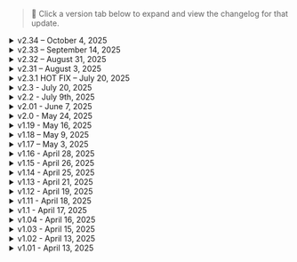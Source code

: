 > 📌 Click a version tab below to expand and view the changelog for that update.

<details>
<summary>v2.34 – October 4, 2025</summary>

## 🛠 Key Notes:
1. **You're a merc, V. Not a trash collector! (Economy Overhaul)**
   - **Core design:** Jobs and contracts (gigs, psychos, bounties) are now the main income source; loot serves as supplemental cash. This includes low-level bounty targets at NCPD type missions.
   - **Rewards: (100 - 20k range)** Boosted money shards, larger open-world money cache finds, and re-scaled activity earnings (fights, races, and arcades).
   - **Quests & Gigs: (15k - 100k range)** All fixer payouts re-tiered with clearer progression—late-game fixers (Rogue, Hands, Wakako) now pay significantly more.
   - **Cyberpsychos & Bounties: (35k - 60k range)** Non-lethal captures pay a premium; Named boss-level bounties deliver large single-contract rewards.
   - **Phantom Liberty: (15k - 200k range)** Hands and El Capitan gigs scaled up; main quest cash rewards up to 200k to reflect the high stakes of the PL DLC quest line.
   - **Prices & Sinks: (Least Expensive items - 20k / Most Expensive Items - 1 mil)** Weapons, vehicles, cyberware, and quickhacks re-priced to create a smoother mid-game and meaningful late-game economy.
   - **Sell Prices:** Weapons sell for `75%` less than vanilla prices, while cyberware sells for `25%` more. This was done to drive home the fact V is a merc who should be paid from jobs, not collecting & selling whatever trash they find on the street.
   
2. Minimal combat tweaks overall; Immersive profile received some more realism (reloading discards whatever ammo was still in your magazine) while the standard profile picked up FreeRunner.

3. Added some more graphical, clothing, vehicle, and QoL type mods.

---

### 🆕 Additions (General):

- Added **Praedy’s 77 Rexture 2K** `v1.1`
- Added **Enable Advert Animations** `v2.11`
- Added **Elite Screen – Realistic** `v2.3.0`
- Added **Always Best Quality Adverts** `v4.0.2.31`
- Added **Actually Smart Weapons** `v3.1`
- Added **Lamborghini Evo 2 White** `v1.0`
- Added **Tougher Security Turrets** `v0.1`
- Added **Ram Bar Fix – Mod Settings** `v1.0`
- Added **NCPD Cache – Unlock Me a Slot Patch** `v1.0`
- Added **Path of Glory Afterlife Scene Bug Fixes** `v1.0`
- Added **Path of Glory Shuttle Scene Restore Gun Equip** `v1.0`
- Added **Easier Counter Attack** `v1.0`
- Added **Air Inertia Returns** `v1.2`
- Added **Shuriken Tornado Grenade** `v1.0`
- Added **458 Spider** `v0.9.2`
- Added **Vehicle Resources** `v1.0.4`
- Added **Genesis X** `v0.9.5`
- Added **Auto Block Bullet and Deflect** `f1.01`
- Added **Health Perfect** `v1.2`
- Added **Deceptious Quest Core Utilities and Settings** `v1.1.1`
- Added **Black Budget – Iconic Cyberarms Pack** `v1.1`
- Added **Repeatable NCPD Gigs** `v0.0.0.15`
- Added **Quest Vehicle Motion Fixes** `v1.0.0`

---

### 🔄 Updates (General):

- Updated **Ram Bar Fix** to `v1.2`
- Updated **Nitrous** to `v1.5.1`
- Updated **Reinforcements System** to `v1.1.3`
- Updated **Gone Away** to `v1.0`
- Updated **Rita Wheeler Romanced** to `v2.5.1`
- Updated **Aurore Romanced** to `v1.2.1`
- Updated **Deceptious Bug Fixes** to `v1.2.4`
- Updated **Ammo Limiter** to `v2.5.1`
- Updated **Encore** to `v3.0.1`
- Updated **Flaming Crotch Man** to `v2.0.1`
- Updated **Here’s Johnny** to `v1.1.1`
- Updated **Kabuki Gun Range Enhanced** to `v1.2.1`
- Updated **ETO 2K** to `v1.3`
- Updated **Parking Spots Enhanced** to `v1.2.3`
- Updated **Californication** to `v3.0.1`
- Updated **One More Light** to `v2.1.3`
- Updated **Hot Fuzz** to `v3.0.3`
- Updated **Cronos** to `v1.1`
- Updated **Max Tac Silencer** to `v1.1`
- Updated **Immersive Rippers Dogtown** to `v1.3`
- Updated **Inventory Adjustments Hub** to `v1.3`
- Updated **NCPD Cache – New Iconic Weapons** to `v1.0.1`
- Updated **Fix Advert Animations** to `v1.1`
- Updated **Browser Extension Framework** to `v0.9.7`
- Updated **AudioWare** to `v1.5`
- Updated **They Will Remember** to `v1.8`
- Updated **Flaming Crotch Man Romanced** to `v2.1`
- Updated **Californication** to `v3.1`
- Updated **Encore** to `v3.1`
- Updated **One More Light** to `v2.1.4`
- Updated **Hot Fuzz** to `v3.1`
- Updated **Better Quality Sort** to `v2.0`
- Updated **They Will Remember** to `v1.8.3`
- Updated **Untrack Quest Ultimate** to `v3.3.2`
- Updated **Native Settings UI Side Menu Addon** to `v1.3.11`
- Updated **Radial Breach** to `v1.1.3`
- Updated **CET** to `v1.37.1`
- Updated **Deceptious Quest Core** to `v3.1.2`
- Updated **Non-Canon Romances Enhanced**
- Updated **Chrome Ballistics – Weapon Rebalance** to `v2.31`

---
### Removals (General):

- Streamined AIO Hud
- All Vanilla Clothes Atelier Store
---

### 🆕 Additions (Standard Profile Only):

- Added **Monday Set – Archive XL** `v1.0`
- Added **Casual Style Outfit** `f1.01`
- Added **Combat Wear – Archive XL** `v1.0`
- Added **Tottes x Zwei Imperator Dress** `v1.0`
- Added **Snake Sneaking Suit** `v1.0`
- Added **Tactical Style Outfit Pt4** `v1.0`
- Added **Tactical Style Outfit Pt3** `f1.01`
- Added **Denim Edgerunner Set** `v3.0`
- Added **The RVC00n Dumpster 2** `v56.0`
- Added **Netrunner’s Coat – TQ – Jade (Fem)** `v1.0`
- Added **Netrunner’s Coat – TQ – Jade (Masc)**
- Added **TQT Atelier** `v1.1`
- Added **Axellysse – Street Outfit** `v1.1`
- Added **Free Runner** `v1.0.1`
- Added **Casual Style Outfit** `v1.0`
- Added **Snake Sneaking Suit (Fem)** `v1.0`

---

### 🔄 Updates (Standard Profile Only):

- Updated **Peachu Atelier Store** to `v10.0`
- Updated **Veegee Shop 3** to `v1.3.4`
- Updated **NC Fashion Virtual Atelier** to `v10.0.0.0.e`
- Updated **Axellysse Virtual Atelier** to `v4.1`
- Updated **NC Fashion Virtual Atelier** to `v10.0.0.0.g`

---

### 🆕 Additions (Immersive Profile Only):

- Added **Better Enemy Health Bar (LHUD)** `v1.0`
- Added **Preview Damage Color Fix (LHUD)** `v2.17.1`
- Added **Manual Reload** `v1.2.4`
- Added **Discard Ammo on Reload** `v1.2.8.5`

---

### 🔄 Updates (Immersive Profile Only):

- Updated **Pay to Go** to `v1.4`
- Updated **Fast Travel Time** to `v1.41`
- Updated **Wannabe Edgerunner** to `v2.3.2`

---

**Live Hard. Die Chrome.**
</details>


<details>
<summary>v2.33 – September 14, 2025</summary>

## SAVE COMPATIBLE WITH v2.32!! NEW GAME NOT NEEDED.

## 🛠 Key Notes:
1. General compatibility update for Cyberpunk 2077 official patch 2.31.  
2. Some mods have been temporarily disabled as they require updates for the latest game patch.  
3. Added a few extra weapons and immersive profile mods.  

---

### 🆕 Additions:

- Added **Fast Travel Time** `v1.2`
- Added **Pay to Go** `v1.3`
- Added **John Wick Combat Master Pistol** `v1.7`
- Added **Arasaka JSH-X12 Nobunaga** `v1.1`
- Added **Devil Sword Vergil** `v2.0.1`
- Added **Exclusive Items Unlocker** `v1.2`
- Added **Biotechnica Cache** `v1.0.2`
- Added **Biotechnica Cache - Unlock Me a Slot Patch** `v1.0`

---

### 🔄 Updates:

- Updated **General Shadows Fix** to `v0.75`
- Updated **Browser Extension Framework** to `v0.9.6`
- Updated **Trigger Mode Control** to `v2.8.1`
- Updated **Looting QoL** to `v1.8`
- Updated **Dark Future** to `v1.4.2`
- Updated **Loot Icons Extension** to `v1.53`
- Updated **Codeware** to `v1.18`
- Updated **Tyger Cache** to `v1.0.3`
- Updated **CET** to `v1.37`
- Updated **ArchiveXL** to `v1.26`
- Updated **Database Fixes** to `f1.09`
- Updated **RedData** to `v0.9`
- Updated **RedFileSystem** to `v0.15`
- Updated **Untrack Quest Ultimate** to `v3.3`
- Updated **RED4ext** to `v1.29.1`
- Updated **Ammo Limiter** to `v2.4`
- Updated **Radial Breach** to `v1.1.1`
- Updated **Say Something Damn It** to `v1.10.1`
- Updated **Auto Drive Enhanced** to `v0.0.0.14`
- Updated **Redscript** to `v0.5.31`
- Updated **Black Chrome** to `v1.1.10`
- Updated **Chrome Ballistics – Weapon Rebalance** to `v2.3`
- Updated **Chrome & Blood Modlist Settings** to `v1.17`
- Updated **Night City Visuals Nulled** to `v3.1.10`

---

### 🗑 Removals:

- Removed **King Code**
- Removed **Ugly Building Removed**
- Removed **Threadscape**
- Removed **CPU Optimization**

---

**Live Hard. Die Chrome.**
</details>


<details>
<summary>v2.32 – August 31, 2025</summary>

## SAVE COMPATIBLE WITH v2.31!! NEW GAME NOT NEEDED.

## 🛠 Key Notes:
1. This update introduces a new immersive profile built for **hardcore realism**, emphasizing gameplay over cosmetics or UI convenience:

   - **Dark Future**: Adds environmental darkness, needs management, and minimizes player reliance on UI.
   - **Immersive Cyberware**: Locks basic features like scanner, inventory, and healthbar behind cyberware upgrades.
   - **Limited HUD**: Disables key UI elements during combat, driving, and stealth to increase immersion.
   - **Wannabe Edgerunner**: Introduces cyberpsychosis mechanics as a tradeoff for excessive cyberware usage.
   - **Virtual Atelier Delivery**: Adds timed delivery delays to virtual shop purchases, encouraging planning.

   All cosmetic mods (e.g., body types, clothing, customization) are disabled in this profile to maintain focus on challenge and progression.  
   The standard profile remains unchanged with all customization and quality-of-life features intact.
2. Modded weapon progression has been reworked. Sabbath weapons now appear across Tiers 1–5 and are only accessible through their own atelier. Other added weapons appear in stores at level 33 or in secret placements.
3. Many bugs fixed, with major mod updates and compatibility checks.
4. CyberwareEX cyberware slot unlocks reworked to the following progression perk milestones:
   - Legs: `Air Dash 3/3`
   - Arms: `Ambidextrous`
   - Integumentary: `License To Chrome 2/3`
   - Cardiovascular: `Adrenaline Rush 3/3`
   - Frontal Cortex: `Overclock 3/3`
   - Eyes: `Focus 2/2`
   - OS: `Edgerunner`
5. Economy rebalance: increased payouts for quests, gigs, and shards. Cyberpsychos now reward 15,000 for kills and 25,000 for non-lethal takedowns.

---

### 🆕 Additions:

- Added **HD Reworked Project Ultra Quality** `v2.0`
- Added **Map Nuclear Explosion Fix** `v0.1`
- Added **Stamina Consumption Fix** `v1.0`
- Added **Bounty Class Stars Fix** `v1.0.0.2`
- Added **Ragdoll Execution Fix** `v1.0.2.0`
- Added **Animals Cache** `v1.0.3`
- Added **Animals Cache - Unlock Me A Slot Patch** `v1.0`
- Added **Auto Drive Enhanced** `v0.0.0.13`
- Added **Limited HUD** `v2.21.4`
- Added **Dark Future** `v1.4.1.0a`
- Added **Wannabe Edgerunner** `v2.3.1`
- Added **Immersive Cyberware** `v1.0.2`
- Added **Gold Plated Interface - Immersive Cyberware Patch** `v1.0.2`
- Added **Raito Labs - Immersive Cyberware Patch** `v1.1`
- Added **Stealth Runner - Immersive Cyberware Patch** `v1.0`
- Added **Raven Gemini II - Immersive Cyberware Patch** `v1.0.2`
- Added **Responsive V** `v1.3.1`
- Added **Say Something Damn It** `v1.9`
- Added **Nova City - Utils** `v1.2.0.0u`
- Added **Weapon Handling Control** `v2.2.1`
- Added **Humanity - Wannabe Edgerunner Compatibility Patch** `v1.0`
- Added **Buzzsaw VFX Fix** `v1.0`
- Added **Cyberware Improved** `v1.0`
- Added **Low Quality Crowd No More** `v0.15`
- Added **Ugly Building Removed** `v0.14`
- Added **High Res NPC Bodies** `v0.1`
- Added **Melee Weapon Pack** `v1.0`
- Added **M79 and MX25 Grenade Launchers** `v1.0`
- Added **Electric Hellfire** `v1.2`
- Added **Virtual Atelier Delivery** `v1.0.7`
- Added **The Tumbler** `v1.0.1`
- Added **Reinforcements System – Infinite Combat Loop Fix** `v1.1.1`
- Added **Input QoL** `v1.0`
- Added **Threadscape** `v1.1`
- Added **Disassembled Weapons for Recipes** `v1.0.1`
- Added **Hold to Overclock While Scanning** `v1.0.1`

---

### 🔄 Updates:

- Updated **Mute Loading ScreensPL** to `v1.3`
- Updated **Aim Reveals Enemies** to `vf1.03a`
- Updated **ArchiveXL** to `v1.25`
- Updated **Night City Things Nulled** to `v2.3.250720.0`
- Updated **Night City Fog Nulled** to `v3.1`
- Updated **Night City Visuals Nulled** to `v3.1.8`
- Updated **They Will Remember** to `v1.7.4`
- Updated **Reinforcements System** to `v1.1.2`
- Updated **Metro Pocket Guide** to `v1.2.1`
- Updated **Melee Attacks Fixes and Enhancements** to `v0.39`
- Updated **Retrothrusters QoL** to `v1.3`
- Updated **Gorilla Grapple** to `v1.3`
- Updated **Hot Fuzz** to `v3.0.2`
- Updated **Neural Chipware Expansion** to `v1.2.1`
- Updated **Rita Wheeler Romanced** to `v2.5`
- Updated **Quickhack Fixes** to `v1.2.20`
- Updated **Blur Begone** to `v1.25.3`
- Updated **Mox Cache New Iconic Weapons** to `v1.0.2`
- Updated **Ducati Supersport** to `v1.3`
- Updated **Mitsubishi Eclipse** to `v1.8`
- Updated **Better Bike Animations - Fem V** to `v1.01`
- Updated **Better Quality Sort** to `v1.2.2`
- Updated **Immersive Shooting AI** to `v1.0.2`
- Updated **Immersive Time Skip** to `v2.2.1`
- Updated **Flaming Crotch Man Romanced** to `v2.0`
- Updated **Weather Switcher** to `v1.6.1`
- Updated **Vehicle Summon Tweaks - Sorting** to `v2.3.1`
- Updated **Vehicle Summon Tweaks - Dismiss** to `v2.3.2`
- Updated **Vehicle Durability Display - Top** to `v1.1`
- Updated **More Mods More Fun** to `f1.03`
- Updated **New Quest - Encore** to `v3.0`
- Updated **Loot Icons Extension** to `v1.52`
- Updated **Immersive Bike Camera** to `v2.33`
- Updated **Untrack Quest Ultimate** to `v3.2`
- Updated **Native Settings UI Side Menu Addon** to `v1.3.9`
- Updated **New Quest - Californication** to `v3.0`
- Updated **Redscript and CET Mods Settings** to `v1.2.3`
- Updated **Improved NCPD Map Filters** to `v2.1.1`
- Updated **Audioware** to `v1.4.7`
- Updated **Economy Punk** to `v3.4`
- Updated **Virtual Atelier** to `v1.4.6`
- Updated **Devel Sixteen** to `v1.2`
- Updated **More Weapon And Inventory Filters** to `v2.1`
- Updated **Mark To Sell** to `v2.5.3`
- Updated **Enhanced Craft** to `v4.0.6`
- Updated **Revised Backpack** to `v0.9.1`
- Updated **Named Saves** to `v2.6.2`
- Updated **Muted Markers** to `v2.3.4`
- Updated **Always First Equip** to `v2.1.1`
- Updated **Virtual Car Dealer** to `v2.2.8`
- Updated **RedFileSystem** to `v0.14.1`
- Updated **RedData** to `v0.8.1`
- Updated **Extra Hands** to `v2.2.1`
- Updated **Alternative Berserk** to `v1.0.2`
- Updated **Custom Quickslots** to `v5.1.7`
- Updated **Immersive Fixers** to `v1.4`
- Updated **Heat Converter** to `v1.2.1`
- Updated **Megingjord** to `v1.3.3`
- Updated **Jarngreipr** to `v1.3.3`
- Updated **Extra Berserks** to `v1.2.2`
- Updated **Looting QoL** to `v1.7`
- Updated **Sort Ripperdoc Inventory** to `v1.1`
- Updated **Redscript** to `v0.5.30`
- Updated **Virtual Atelier Delivery** to `v1.0.7`
- Updated **Streaming Bug Workaround** to `v0.25`

---

### 🗑 Removals:

- Removed **2BT Mizutani Shion**
- Removed **Harder Gunfights**
- Removed **No Shooting Delay**
- Removed **Big Bad Burya**
- Removed **Advanced Implant Technologies – Virtual Atelier and Patches**
- Removed **Raito Labs – Virtual Atelier**
- Removed **DR-10 Wormhole and Patches**
- Removed **Enhanced Byakko**
- Removed **Herrera Outlaw Weiler**
- Removed **Laser Sword – Pulse**
- Removed **OneslowZZ Watches**
- Removed **T40 Uragan**
- Removed **Stealth Finishers**
- Removed **Wilson’s Sparkler**
- Removed **Prototype Thermal Longsword – Ignis**
- Removed **Cyberware Improved Series (replaced with new consolidated version)**
- Removed **Appearance Menu Mod**
- Removed **Ultimate Kill Counter**

---

**Live Hard. Die Chrome.**

</details>

<details>
<summary>v2.31 – August 3, 2025</summary>

## SAVE COMPATIBLE WITH v2.3.1!! NEW GAME NOT NEEDED.

## 🛠 Key Notes:
1. Continued compatibility, refinement, and performance tuning post-2.3.
2. More military gear, more outfit variety, and visuals.
3. Bugfixes and clean-up of broken/obsolete mods.

---

### 🆕 Additions:

- Added **Multicolored Hair Pack All in One** `v1.1`
- Added **Aeryn Hairs** `v1.0`
- Added **Vehicle Exit Fix** `v1.0`
- Added **Streaming Bug Workaround** `v0.12`
- Added **Smart Gun Lock Speed Fixes** `v1.0`
- Added **Quest Trigger Fixes** `v1.2`
- Added **Quiet Menus** `v2.30`
- Added **Axellysse - Execution Pants** `v1.0`
- Added **Baggy Street Pants – Both** `v1.0`
- Added **Breezy Shoe Emporium** `v2.0`
- Added **Kota Boots – Both V** `v1.0`
- Added **Tactical Style Outfit Pt 2** `v1.0`
- Added **Casual Style Outfit Pt31** `v1.2`
- Added **No Game Pause When Using Phone or Radio – All in One** `v1.0`
- Added **ReLUX – All Foods** `v1.0`
- Added **ReLUX – Delamain HQ**
- Added **ReLUX – El Coyote Cojo** `v1.0`
- Added **ReLUX – H10 V's Apartment** `v1.0`
- Added **Blur Begone** `v1.25`
- Added **Night City Fog Nulled** `v2.3.250728`
- Added **Night City Things Nulled** `v2.3.250720`
- Added **High Fashion Netrunner Suits** `v3.1.3`

---

### 🔄 Updates:

- Updated **Streamlined AIO** to `v1.21`
- Updated **They Will Remember** to `v1.6.1`
- Updated **Backpack Search** to `v1.2.1`
- Updated **Stealthrunner** to `v1.8.3`
- Updated **Military Combat Armor** to `v3.1`
- Updated **ReLUX – Misty's** to `v1.1.0`
- Updated **ReLUX – Vik's** to `v1.1.0`
- Updated **Ammo Limiter** to `v2.2.4`
- Updated **Eve Elysion Combat Outfit** to `v1.1`
- Updated **Axellysse Virtual Atelier** to `v3.5`
- Updated **Breezy's Thrift Shop** to `v24`
- Updated **Veegee Shop 3** to `v1.3`
- Updated **Audioware** to `v1.4.6`
- Updated **ETO 2K** to `v1.2`
- Updated **Nova City 2** to `v2.2.3`
- Updated **Immersive Bike Camera** to `v2.3`
- Updated **Kerry Interactions Enhanced** to `v2.1`
- Updated **River Romanced Enhanced** to `v2.4`
- Updated **Panam Romanced Enhanced** to `v2.6`
- Updated **Quickhack Fixes** to `v1.2.19`
- Updated **Judy Romanced Enhanced** to `v2.4`
- Updated **ReLUX – Afterlife** to `v1.2`
- Updated **ReLUX – Cottage** to `v1.1`
- Updated **ReLUX – Judy's Apartment** to `v1.1`
- Updated **ReLUX – River's House** to `v1.1`
- Updated **ReLUX – The Rescue** to `v1.2`
- Updated **Ricochet Redux** to `v4.1.2`
- Updated **Zenitex Virtual Atelier** to `v4.0.2`
- Updated **Zenitex Core Dependency** to `v3.2`
- Updated **Military Balaclava Pack** to `v1.3`
- Updated **Replace Weapon Mods** to `v1.3`
- Updated **Crafting Component Quantity Text** to `v0.0.0.5`
- Updated **Bikes of Dark Future** to `v1.23`
- Updated **Ripperdoc Service Charge** to `v1.4`
- Updated **Better Quality Sort** to `v1.2.1`
- Updated **Suppressor Pack 2 – Darker Textures** to `v1.1`
- Updated **Cyber Drift** to `v2.3`
- Updated **Chrome Ballistics – Weapon Rebalance** to `v2.1`
- Updated **Filter Saves By Lifepath and Type** to `v1.0`
- Updated **Nola and Aquelyras Feminine Atelier** to `v3.1`
- Updated **DLSS Swapper** to `v1.2.0.3`
- Updated **Deceptious Bug Fixes** to `v1.2.3`
- Updated **Elegant Outfit** to `v1.1`
- Updated **Swimwear Devil** to `v1.1`
- Updated **Swimwear Mystique** to `v1.2`
- Updated **Travel Outfit** to `v1.2`
- Updated **Techsuit with Cat Ears** to `v1.2`
- Updated **Tachy Outfit** to `v1.2`

> 🔄 Also updated and/or added **Scorpion Tank Military Series** including:
- Military Tactical Vest & Garment Support
- Military Panam Pants & Garment Support
- Military Armor Pads
- Military Ballistics Mask & Garment Support
- Military Combat Armor
- Ops-Core FAST Helmet & Garment Support
- Military Ballistic Vest (including Alt Pouches and Alt Vest)
- Military Combat Boots
- Zenitex Stealth Suit
- Zenitex Combat Googles
- Military Pistol Holsters & Garment Support
- Zenitex Military Backpack & Garment Support
- Military Combat Jacket & Garment Support
- Zenitex Combat Gloves & Garment Support
- Military Combat Pants & Garment Support

---

### 🗑 Removals:

- Removed **Wannabe Edgerunner**
- Removed **Quickhacks Memory Counter**
- Removed **Walk by Default**
- Removed **VTK Tattoo**
- Removed **Slaught-O-Matic QoL**
- Removed **Slaught-O-Matic Platinum**
- Removed **Slaught-O-Matic Jackpot**
- Removed **Neuro Tattoos**
- Removed **Enhanced Bullet Block and Deflect**
- Removed **CNRK-Tattoo Studio**
- Removed **Body Tattoo 04 Replacer**
- Removed **Eliminate Crouching and Aim Vignette**
- Removed **Quickhack Queue Devices**
- Removed **Night City Fog Nulled – Interior**
- Removed **Night City Fog Nulled – Exterior**
- Removed **Cyberarms Collection 2.0**
- Removed **Smart Frames Enhanced**
- Removed **Praedy's 77 Retexture**
- Removed **SCOFIL Virtual Atelier**
- Removed **Not So Good Draw Distance**
- Removed **Always Best Quality For Adverts**
- Removed **Eliminate Crouching and Aiming Vignetting Effects**
- Removed **Unchainned Texture - CHainned AIO**
- Removed **Humanity - W.E. Compatiblity Patch**
- Removed **Optical Camo Realism and Utility** (Not needed as we have Optical Camo Realism and Utility - Partial CD)

---

**Live Hard. Die Chrome.**

</details>


<details>
<summary>v2.3.1 HOT FIX – July 20, 2025</summary>

## 🛠️ Key Notes:
1. Mainly just key updates to mods for 2.3 that were causing bugs.  
2. Also added [Eve Elysion Combat Outfit](https://www.nexusmods.com/cyberpunk2077/mods/22803) cause I thought it looked badass :p

---

### 🆕 Additions:

- Added **Lamborghini Murciélago** `v1.0`  
- Added **Night City Fog Nulled – Heavy Hearts** `v1.0`  
- Re-added **Streamlined HUD** (updated for 2.3) `v1.2`
- Added **Eve Elysion Combat Outfit** `v1.0`

---

### 🔄 Updates:

- Updated **Extra Hands** to `v2.2`  
- Updated **Fix Flickering Particles** to `v0.12`  
- Updated **Inplace Sectors Nulled** to `v0.12`  
- Updated **Not So Good Draw Distance** to `v3.01`  
- Updated **Night City Fog Nulled – Exterior** to `v2.3.250720`  
- Updated **Night City Fog Nulled – Interior** to `v2.3.250720`  
- Updated **NC Fashion Virtual Atelier** to `v9.0`

---

### 🗑 Removals:

- Removed **R35 Nomad**  
- Removed **Infinite Wave**

---

**Live Hard. Die Chrome.**

</details>


<details>
<summary>v2.3 - July 20, 2025</summary>

## SAVE COMPATIBLE WITH CHROME AND BLOOD v2.2 AND GAME PATCH 2.21!!! NEW GAME NOT NEEDED.

## 🧠 Key Notes:
1. Full updates for patch 2.3. Please report any and all bugs as you find them. I did my best to eliminate mods that were broken, but there's bound to be things I missed.
2. Introduction of [Chrome Ballistics - Weapon Rebalance](https://www.nexusmods.com/cyberpunk2077/mods/22819?tab=description) to bring weapon base DPS to that low TTK mark that we all enjoy.
3. General mod updates, as always.
4. Harder Gunfights & No Shooting Delay have been disabled while i test how I like [Immersive Shooting AI](https://www.nexusmods.com/cyberpunk2077/mods/22782)

---

### 🆕 Additions:

- Added **Removed Aiming and Crouching Vignetting Effects** `v1.0`  
- Added **Not So Good Draw Distance** `v3.0`  
- Added **Immersive Shooting AI** `v1.0.1`  
- Added **Camo Realism** `v1.1`  
- Added **Crystal Coat Fix** `v5.3`  
- Added **Infinite Wave** `v1.1`
- Added Chrome Ballistics - Weapon Rebalance `v1.0`


---

### 🔄 Updates:

- Updated Chrome and Blood Modlist Settings to `1.14`
- Updated **Always Best Quality Adverts** to `v4.0.2.3`  
- Updated **Unchainned Textures – Chainned AIO** to `v5.2`  
- Updated **Mod Settings** to `v0.2.21`  
- Updated **ArchiveXL** to `v1.24`  
- Updated **Red4ext** to `v1.28`  
- Updated **Cyber Engine Tweaks** to `v1.36`  
- Updated **Input Loader** to `v0.2.3`  
- Updated **Quickhack Fixes** to `v1.2.18`  
- Updated **Non-canon Romances Enhanced** to `v1.0.1`  
- Updated **HUD Painter** to `v1.2`  
- Updated **Cop Killer** to `v2.26`  
- Updated **Trigger Mode Control** to `v2.7.8`  
- Updated **Ultimate Kill Counter** to `v1.14`  
- Updated **Nighty City Visuals Nulled** to `v2.3.250718`  
- Updated **Dog Town Visuals Nulled** to `v2.3.250718`  
- Updated **Cleaner Main Menu And Pause Menu** to `v2.3`  
- Updated **The Passenger Settings** to `v2.0`  
- Updated **Neural Chipware Expansion** to `v1.2`  
- Updated **Ammo Limiter** to `v2.2.3`  
- Updated **RedFileSystem** to `v0.14`  
- Updated **RedData** to `v0.8`  
- Updated **Muted Markers** to `v2.3.3`  
- Updated **Quickhack Hotkeys** to `v2.3`  
- Updated **Database Fixes** to `v1.08`  
- Updated **Economy Punk** to `v3.2`  
- Updated **Codeware** to `v1.17`  
- Updated **TweakXL** to `v1.11`  
- Updated **Virtual Car Dealer** to `v2.2.7`  
- Updated **Untrack Quest Ultimate** to `v3.1.1`  
- Updated **They Will Remember** to `v1.5.4`

---

### 🗑 Removals:

- Removed **Judy Message Tweaks**  
- Removed **Prop Paradise**  
- Removed **Slow Firing Rate on Longer Saves Bug Fix**  
- Removed **Guns Redone Overhauled**  
- Removed **JSK Better Mod Settings**  
- Removed **FERRARI SF90 XX STRADALE**  
- Removed **Streamlined HUD**

---

**Live hard. Die Chrome.**

</details>


<details>
<summary>v2.2 - July 9th, 2025</summary>

<details>
<summary>SAVE COMPATIBLE WITH v2.01 BY FOLLOWING THESE STEPS!</summary>

1. Travel to V's H10 starting apartment.
2. Make sure Judy/Panam/River/Kerry is not currently visiting AND that you do not have the Long/Short stay options waiting in the phone message(s) from the I really want to stay at your House mod series
3. Make a new manual save, and exit the game
4. Update the list
5. Reload the save you made in step 2, and you should be good to go. THIS WORKED FOR ME BUT I CAN NOT GUARANTEE 100% SAVE SAFES, YOU HAVE BEEN WARNED!

</details>

## ⚔️ Chrome & Blood v2.2 – Total Damage Rebalance

### 🧠 Key Notes:
1. Complete revamp of damage and weapon scaling, aiming for low TTK, and bringing every weapon archetype up to end game status. If you want to use a pistol the entire game, that's what I'm trying to make possible.
2. Huge list bloat purge to improve stability and fix a lot of user-reported bugs.
3. Standard mod updates to incorporate new features from authors.
4. More content through gun/clothing/vehicle mods.

---

### 🗑 Removals:

Removed All Advert Part 1  
Removed All Advert Part 2  
Removed All Advert Part 3  
Removed VTK Vanilla HD Body  
Removed Apartment Cats - Corpo Plaza  
Removed Apartment Cats - Dogtown  
Removed Apartment Cats - Japantown  
Removed Apartment Cats - Northside Motel  
Removed Apartment Cats - The Glen  
Removed Atone - Reset your Street Cred  
Removed Balatro Joker Locations  
Removed Bridging the Gap  
Removed Car Modification Shop  
Removed Combined Weapon Sound Mod  
Removed Dance Off  
Removed Dark Matter Club  
Removed DLC Liberation Protocol  
Removed Dogtown Airship  
Removed Dogtown Car Meet  
Removed E3 Smart Windows  
Removed Enable Advert Animations  
Removed Give Crafting Materials Widget  
Removed Higher TV Quality  
Removed Main Menu Music Replacer  
Removed Iconic Cyberware Store  
Removed Idle Anywhere  
Removed Immersive Bartenders  
Removed Immersive Food Vendors - Dogtown  
Removed Immersive Food Vendors  
Removed NCPD Hotline  
Removed Lean Anywhere  
Removed Lifepaths Matter  
Removed No Crowd Panic from Devices  
Removed No Crowd Panic from Stealth Activity  
Removed Open Road  
Removed NCI Watson  
Removed NCI Westbrook  
Removed Pet Your Cat  
Removed Playable Arcade Machines  
Removed Player Character Editor  
Removed Preem Scanner - Monochrome Addon  
Removed Preem Scanner - No Line Effect  
Removed Ragdoll Physics Overhaul  
Removed Really Want to Stay at Your House - Judy  
Removed Really Want to Stay at Your House - Kerry  
Removed Really Want to Stay at Your House - Panam  
Removed Really Want to Stay at Your House - River  
Removed Replacement Holy for Fast Travel  
Removed Restore Nebular  
Removed Sit Anywhere  
Removed Immersion Patch - The Hunt Missing Audio Patch  
Removed V's Edgerunners Mansion  
Removed Virtual Atelier Browser Extension  
Removed World Advert Configurator  
Removed NCI Santo Domingo  
Removed NIGHT CITY ALIVE  
Removed Night City Recolor  
Removed Dynamic Cherry Blossoms  
Removed NCI City Center  
Removed Diverse Death Screens  
Removed Ultra Fog Lite  
Removed Authentic Shift  
Removed Hotscenes  
Removed Hotscenes Addon  
Removed Missing Persons - Fixers Hidden Gems  
Removed NCI Heywood  
Removed NCI Badlands and Pacifica  
Removed Night City Interactions - Core  
Removed Advert Controller  
Removed Iconic Shops

---

### 🆕 Additions:

Added Sport Outfit v1.3  
Added ETO 2k v1.1  
Added Nova Scanner v1.0.2  
Added Nova Scanner - Alternate Reticle v1.0.2  
Added Axellysse - Virtual Atelier v3.3  
Added Axellysse Sport Set v1.0  
Added Sweet Summer Dress - Fem V v1.0  
Added EVE Nikke Boots v1.0  
Added Glamor Biker Outfit v1.0  
Added Casual Style Outfit Pt30 v1.04  
Added Crop Top Vol 6  
Added Nikke Scarlet Outfit and Hair v1.0  
Added Streetwear Pt3 - Male Only v1.0  
Added Nikke Modernia Outfit and Hair v1.0  
Added Tottes Segmenta v1.1  
Added Sporty Cropped Jacket - No Decals v1.0  
Added Vonnie Top v1.0  
Added Suppressor Pack 2 - v1.0  
Added Ruched Skirt v1.0  
Added Bugatti Tourbillion  
Added Dusty Eve Midsummer Alice v1.0  
Added Pistol Pack 3 - All Weapons and Attachment v1.0  
Added Mini Jumpsuit Fem V v1.0  
Added Dusty InesSuit v1.1  
Added SCOFIL Kriostech Military Outfit v1.0  
Added SCOFIL Virtual Atelier v1.1  
Added Tottes Braindance and Chill v1.0  
Added Axellysse Tech Top v1.1  
Added Rogue's Short Tank v1.0  
Added Casual Style Outfit Pt28 v1.0  
Added Tachy Outfit v1.0  
Added Lotus Evija v1.2  
Added Lotus Evija - Handling Update v1.21  
Added Vehicle Summon Tweaks - Sorting v2.2.2  
Added Four Seconds Outfit v1.0  
Added R35 Nomad Main v1.04  
Added Dark Flow Outfit v1.1  
Added Void Ducati Supersport v1.0.2

---

### 🔄 Updates:

Updated NCPD Cache - New Iconic Weapons to v1.0  
Updated Breezy's Thrift Shop to v22  
Updated NC Fashion Virtual Atelier to v9.0  
Updated Alvarix Custom Store Atelier to v3.4.1  
Updated N3 Atelier to v1.0  
Updated Tottes Atelier 2 to v1.18  
Updated Peachu Atelier Store to v9.0  
Updated Female Virtual Boutique to v5.8  
Updated They Will Remember to v1.5  
Updated Sabbath Virtual Atelier - Rare Attachments to v1.26  
Updated Extra Iconic to v2.0.3  
Updated Economy Punk to v3.0  
Updated Night City Fog Nulled - Exterior to v2.21  
Updated Night City Fog Nulled - Interior to v2.21  
Updated Dog Town Visuals Nulled to v2.21  
Updated Inventory Adjustments Hub to v1.2  
Updated Improved Distant Shadows to v0.3  
Updated Vehicle Summon Tweaks - Dismiss to v2.2  
Updated Quickhack Hotkeys to v2.2  
Updated Always First Equip to v2.1  
Updated Mod Settings to v0.2.18  
Updated Trigger Mode Control to v2.7.6  
Updated Immersive Timeskip to v2.2  
Updated Ammo Limiter to v2.1  
Updated Deceptious Bug Fixes to v1.1.16  
Updated One More Light to v2.1.2  
Updated Evelyn's Dress Variants to v4.0  
Updated Californication to v2.4  
Updated Hot Fuzz to v2.4  
Updated Immersive Rippers to v2.5  
Updated Bolt Shots Penetrate Cover to v1.0.3  
Updated Tyger Cache to v1.0.1  
Updated Mox Cache to v1.0.1  
Updated Better Quality Sort to v1.2  
Updated Appearance Menu Mod to v2.12.5  
Updated Immersive Fixer to v1.3.4  
Updated Reinforcements System to v1.0.6  
Updated Neuralware - Chipware Expansion to v1.1.12  
Updated Virtual Atelier to v1.4.5  
Updated Redscript and CET Mods Settings to v1.2.2  
Updated Chrome and Blood Modlist Settings to v1.13

---

**Live hard. Die Chrome.**

</details>


<details>
<summary>v2.01 - June 7, 2025</summary>

## SAVE COMPATIBLE WITH v2.0!! NEW GAME NOT NEEDED.

This will likely be the final update before the arrival of patch **2.3**.

**IMPORTANT:** Ahead of the 2.3 patch, make sure you [disable auto updates](https://wiki.redmodding.org/cyberpunk-2077-modding/for-mod-users/users-modding-cyberpunk-2077/users-downgrading-preventing-auto-updates) on Steam or GOG.  
Chrome & Blood **will not update** to 2.3 until *all major frameworks* have been verified and updated by the community.

### 🔑 Key Notes:
1. **Ammo Limiter** introduced to encourage actual inventory management — no more carrying infinite ammo into every fight.
2. **Damage Scaling and Balance - Extended** (created by me) added for additional tuning options.
3. More **weapon customization** with added suppressors and muzzles.
4. General mod maintenance and updates across the board.

---

### 🎮 Gameplay Additions:
- **Muzzle Attachment Pack** `v1.0`
- **Suppressor Pack** `v1.1`
- **Humanity - Cyber Psycho Missions** `v1.0`
- **Humanity - Cyber Psycho (Wannabe ER Patch)** `v1.0`
- **Ammo Limiter** `v1.2`
- **Bounties Restored** `v1.0.2`
- **SF90 Stradale** `v1.4`
- **Militech Particle Beam Rifle** `v1.2`
- **Damage Scaling and Balance - Extended** `v2.0`

---

### 🎨 Cosmetic Additions:
- **Alternative Hair Material** `v0.1`
- **Knotted Tee** `v1.0`
- **Axellysse - Butterfly Dress** `v1.0`
- **Eclipse Top** `v1.0`
- **Boudoi Pt 26** `v1.0`
- **LUT Switcher - Nova LUT Pack (HDR ONLY)** `v1.3.0`

---

### 🔄 Updates:
- **Chrome and Blood Modlist Settings** `v1.12`
- **Alvarix Custom Store** `v3.3.2`
- **Black Chrome** `v1.1.9`
- **Neuralware - Chipware Expansion** `v1.1.11`
- **Deceptious Bug Fixes** `v1.1.12`
- **Trigger Mode Control** `v2.7.5`
- **Movement and Camera Tweaks** `v1.41`
- **They Will Remember** `v1.4.2.1`
- **Deceptious Quest Core** `v3.1.1`
- **General Shadows Fix** `v0.61`
- **Night City Interactions - Core** `v3.5.3`
- **Advert Controller** `v4.02`
- **Virtual Atelier** `v1.4.4`
- **NCPD Uniform** `v1.1`
- **Sabbath Weapons and Attachment Shop** `v1.20`
- **Quickhack Fixes** `v1.2.17`
- **Reinforcements System** `v1.0.4`

---

### 🗑 Removals:
- **ICONIC - Character Creation Icon Framework**
- **Dodge RAM TRX**
- **Preem Weaponsmith**
- **Bai Moqing's Outfit**
- **Realistic Facial Details**
- **Scarlet's Outfit**
- **Togglable Feet**
- **Ultra Skin**

---

**Live hard. Die Chrome.**

</details>


<details>
<summary>v2.0 - May 24, 2025</summary>

<details>
<summary>SAVE COMPATIBLE WITH v1.19 BY FOLLOWING THESE STEPS!</summary>

1. Travel to V's H10 starting apartment.
2. Make a new manual save, and exit the game
3. Update the list
4. Reload the save you made in step 2, and you should be good to go. THIS WORKED FOR ME BUT I CAN NOT GUARANTEE 100% SAVE SAFES, YOU HAVE BEEN WARNED!

</details>

## 🚨 Chrome & Blood v2.0

Welcome to **Chrome & Blood v2.0** — a monumental update that trims bloat, boosts stability, and introduces the long-awaited [**Reinforcements mod**](https://www.nexusmods.com/cyberpunk2077/mods/21532) by [Phoenicia](https://next.nexusmods.com/profile/Phoenicia4?gameId=3333).

### 🔑 Key Points:
1. Removed tons of problematic and bloat-heavy mods.
2. Updated numerous core mods.
3. Slightly reworked vehicle handling and responsiveness.
4. **Added Reinforcements** — factions can now **call in backup mid-fight**. Even a street-level brawl can snowball into a multi-wave firefight. **Arasaka, Militech, and Animals** will hit you hardest, while groups like **Scavs** or **Voodoo Boys** provide a more manageable threat.

> 💡 **Tip:** Prioritize enemies who are attempting calls. On faction turf? Hit fast and vanish — reinforcements don't hesitate.

---

### 🆕 Additions:
- **Reinforcements System** `v1.0.2`
- **Missing Persons - Fixers Hidden Gems** `v2.2.2`
- **Limited Slip Differential** `v2.21.2`
- **Cyber Grip - NFS** `v2.2.1`
- **Psycho Killer Reward - Restored** `v1.0`
- **NCPD Uniform 2.0** `v1.05`
- **Tottes Netrun Outfit** `v1.2`

---

### 🔄 Updates:
- **Chrome and Blood Modlist Settings** `v1.11.1`
- **Codeware** `v1.16`
- **Deceptious Bug Fixes** `v1.1.11`
- **Hotscenes** `v5.32.1`
- **Revised Backpack** `v0.9.9`
- **Muted Markers** `v2.3.2`
- **Mark to Sell** `v2.5.2`
- **Enhanced Craft** `v4.0.5`
- **Always First Equip** `v2.0.8`
- **Yusei's Virtual Atelier** `v1.5`
- **Quickhack Fixes** `v1.2.16`
- **Tony's Adult Store** `v4.4`
- **Immersive Rippers** `v2.4`
- **Night City Interactions - Core** `v3.5`
- **NCI Addon - Heywood** `v1.3`
- **NCI Addon - Badlands & Pacifica** `v1.4`
- **More Mods More Fun** `v1.02`
- **Audioware** `v1.4.3`
- **ArchiveXL** `v1.23`
- **Neuralware - Chipware Expansion** `v1.1.9`
- **Veegee Shop 3** `v1.2.1`
- **ND Mini Dress with Dress** `v1.1`
- **Nitrous** `v1.4.1`

---

### 🗑 Removals:
- 4K Hand Cursor
- Actually Smart Weapons
- Dynamic License Plates
- Airstrike Fix
- Auto Drive
- Blade from the Bits
- Campo Orta
- Charm Quickhack
- Clear Windows - Cars Edition
- Comfy Living Props Vol. 1 & 2
- Custom Level Cap
- Cyberarms Patch
- Divided Faster Projectiles
- Dynamic NPC Items
- Endgame Rewards Expanded
- Fire and Explosions Texture Overhaul
- Gambling Props
- Gambling System - Roulette
- Gamepad Button Hold Indicator Fix
- Gripped Up
- H10 Apartment E3 Advertisements
- Here's Johnny
- Immersive Interactions
- Jenkins Tendons Airborne
- Jig Jig Unleashed
- Knife and Bullet Wounds
- Make All Vehicles Unlockable
- Nano Drone
- Night City Immersive Debris
- No More Duplicate NPC
- No Shoot Block When Aiming at Friendly NPCs
- Persistent Thrown Melee
- Phoebe Killer Leggings
- Radio OST
- Rebecca's Apartment DLC
- Remove Unremovable Scopes
- Smoother Dodge and Dash
- Stencil Text Enhanced
- Tartarus
- Trailer Home
- Vehicle Summon Tweaks - Paid Summon
- Need More Smoke
- Vehicle Smart Weapon
- Better Traffic Lights
- Better Crosswalks
- Cyber Grip - Increase
- Gambling System - Blackjack
- Fire FX Extras
- SCPIT - Dominant
- Lizzie's Braindances

---

**Live hard. Die Chrome.**

</details>


<Details> 
<summary>v1.19 - May 16, 2025</summary>

# SAVE COMPATIBLE WITH v1.18! NEW GAME NOT NEEDED.

### **🛠️ Patch Notes - `v1.19` - Update Patch**  

Another patch aimed at keeping the modlist up to date.  
**Key Points:**  
1. Updated several mods.  
2. Minor balancing tweaks (again).  
3. More clothing mods.  
4. Removed some slightly problematic mods.  

---

#### **🔄 Updates:**  
- Updated **Chrome and Blood Modlist settings** to **`v1.10`**
- Updated **Sabbath Weapons and Attachments Virtual Atelier** to **`v1.19`**  
- Updated **Nola and Aquelyras** to **`v2.9`**  
- Updated **Virtual Atelier** to **`v1.4.1`**  
- Updated **Dodge Ram TRX** to **`v0.5`**  
- Updated **Neuralware - Chipware Expansion** to **`v1.1.7.0.b`**  
- Updated **Granite Coat** to **`v1.2`**  
- Updated **Granite Top** to **`v1.2`**  
- Updated **The Bean Trunk - Virtual Atelier** to **`v2.19`**  
- Updated **Dusty Virtual Atelier** to **`v36`**  
- Updated **Veegee Shop 2** to **`v2.3`**  
- Updated **Alternative Quest Icons** to **`v1.2`**  
- Updated **Quickhack Fixes** to **`v1.2.14`**  
- Updated **SCPIT Engine Tweaks and Breathing** to **`v3.20.4`**  
- Updated **Rita Wheeler Romanced** to **`v2.4`**  
- Updated **They Will Remember** to **`v1.3.5`**  
- Updated **Lizzie's Braindances** to **`v2.05`**  
- Updated **Tony's Adult Store** to **`v4.2`**  
- Updated **Immersive Fixes** to **`v1.3.3`**  
- Updated **Ripperdoc Service Charge** to **`v1.3`**  
- Updated **Tottes Atelier 2** to **`v1.15`**  
- Updated **ND Female Virtual Boutique** to **`v5.7`**  
- Updated **Redscript and CET Mods Settings** to **`v1.2.2`**  
- Updated **Untrack Quest Ultimate** to **`v3.1`**  
- Updated **Hotscenes** to **`v5.31.1`**  
- Updated **Auto Drive** to **`v0.0.0.33`**  
- Updated **NC Fashion Virtual Atelier** to **`v9.0`**  

---

#### **🆕 Additions:**  
- Added **Crop Top Vol 5** **`v1.0`**  
- Added **Basic Cropped Tank** **`v2.0`**  
- Added **Rocker Corset** **`v1.0`**  
- Added **Hoodie Vest** **`v2.0`**  
- Added **Overalls Dress** **`v2.0`**  
- Added **Crop Top Vol 4** **`v2.0`**  
- Added **Lazy Boy Shorts** **`v1.0`**  
- Added **Pullover Crop** **`v2.0`**  
- Added **Unzipped Hoodie** **`v2.0`**  
- Added **Crop Top Vol 3** **`v2.0`**  
- Added **Cozy Cropped Sweater Vol 2** **`v2.0`**  
- Added **Cozy Cropped Sweater** **`v2.0`**  
- Added **Aurore's Pants** **`v1.0`**  
- Added **Evelyn's Dress Variants** **`v3.0`**  
- Added **Tight Jeans** **`v1.5`**  
- Added **Chic Skirt** **`v1.5`**  
- Added **Crop Top Variants** **`v2.0`**  
- Added **Johnny's Alt Pants** **`v2.5`**  
- Added **Edgerunner FEM V** **`v4.0`**  
- Added **BetterHMGs Nerfed** **`v1.0.0.6`**  

---

#### **🗑 Removals:**  
- Removed **Faster Elevators**  
- Removed **Modern Combat and FPS Effects**  
- Removed **Dynamic Graffiti**  
- Removed **Improved Environment LODs**

---

**Live Hard. Die Chrome.**  

</Details>


<Details> 
<summary>v1.18 – May 9, 2025</summary>

# SAVE COMPATIBLE WITH v1.17!! NEW GAME NOT NEEDED.

### **🛠️ Patch Notes - `v1.18` - Major Update**  

Huge patch aimed at keeping the modlist up to date.  
Update key points:  
1. Updated several mods.  
2. Significantly tweaked combat balancing. Playstyles that were not feasible due to overtuned enemies should feel much better.  
3. Added more clothing mods, graphics mods, and gameplay mods to help with player survivability.  
4. Added **Simple Flashlight**. *(Default Keybind set to Mouse Button 5)* Should significantly help with dark spaces in Night City.  

---

#### **🔄 Updates:**  
- Updated **Stealthrunner** to **`v1.8.2`**  
- Updated **TweakXL** to **`v1.10.10`**  
- Updated **Movement and Camera Tweaks** to **`v1.4`**  
- Updated **Veegee Shop 3** to **`v1.1.8`**  
- Updated **Military Balaclava Pack** to **`v1.1`**  
- Updated **Military Tactical Vest** to **`v3.4`**  
- Updated **ND Female Virtual Boutique** to **`v5.6`**  
- Updated **Mayo Virtual Atelier** to **`v1.2`**  
- Updated **Military Combat Jacket** to **`v1.2`**  
- Updated **Military Armored Ballistic Vest Garment Support** to **`v3.2`**  
- Updated **Military Armored Ballistic Vest** to **`v3.3`**  
- Updated **Military Panam Pants** to **`v3.4`**  
- Updated **Zenitex Atelier** to **`v3.9.3`**  
- Updated **Rockergirl Atelier** to **`v2.2`**  
- Updated **The Bean Trunk - Virtual Atelier** to **`v2.18`**  
- Updated **General Shadows Fixes** to **`v0.4`**  
- Updated **Nylon Pantyhose** to **`v2.2`**  
- Updated **Native Settings UI Side Menu Addon** to **`v1.38`**  
- Updated **Hotscenes** to **`v5.31`**  
- Updated **Redscript and CET Mods** to **`v1.2.1`**  
- Updated **NC Fashion Atelier** to **`v9.0`**  
- Updated **Judy Identity Privacy** to **`v1.1`**  
- Updated **Tottes Atelier 2** to **`v1.14`**  
- Updated **Advert Controller** to **`v4.0`**  
- Updated **Androids Adverts Extended** to **`v1.16`**  
- Updated **Immersive Night City Fixes** to **`v0.12`**  
- Updated **They Will Remember** to **`v1.3.4`**  
- Updated **ND After Midnight Outfit** to **`v1.1`**  
- Updated **Hyst Atelier Store** to **`v1.21`**  
- Updated **Quickhack Fixes** to **`v1.2.1`**  
- Updated **Lizzie's Braindances** to **`v2.4.1`**  
- Updated **Trigger Mode Control** to **`v2.7.3`**  
- Updated **Raetelier 2** to **`v1.3`**  
- Updated **Military Armor Pads** to **`v3.2.4`**  
- Updated **Breezy's Thrift Shop** to **`v17`**  
- Updated **Wannabe Edgerunner** to **`v2.2.6`**  
- Updated **Tony's Adult Store** to **`v4.1`**  
- Updated **Hotscenes Addon** to **`v5.23.2`**  
- Updated **Nova City 2** to **`v2.1`**  
- Updated **ReLUX - The Rescue** to **`v1.1.2`**  
- Updated **ReLUX - Misty's** to **`v1.0`**  
- Updated **ReLUX - Judy's Apartment** to **`v1.0.5`**  
- Updated **ReLUX - Afterlife** to **`v1.1.2`**  
- Updated **Dogtown Visuals Nulled** to **`v2.21.250504`**  
- Updated **Night City Visuals Nulled** to **`v2.21.250505`**  
- Updated **Weather Switcher** to **`v1.4`**  
- Updated **Mitsubishi Eclipse GSX** to **`v1.3`**  
- Updated **Cyborg Skull Mask** to **`v1.3`**  
- Updated **River Romanced Enhanced** to **`v2.3.1`**  

---

#### **🆕 Additions:**  
- Added **Cub's Closet** **`v12`**  
- Added **Military Combat Pants Garment Support** **`v1.2`**  
- Added **The Lamp Lighter - StreetlampTimeScale** **`v1.8`**  
- Added **Simple Flashlight** **`v2.5`**  
- Added **Night City Fog Nulled - Interior** **`v2.21.250504`**  
- Added **Night City Fog Nulled - Exterior** **`v2.21.250504`**  
- Added **Untrack Quest Ultimate** **`v3.0`**  
- Added **GRO Armor Pieces Improvements** **`v2.1`**  
- Added **Mayo Bootcut Pants** **`v1.0`**  
- Added **High Waist Leggings** **`v1.0`**  
- Added **Mayo Short Skirt** **`v1.0.1`**  
- Added **Mayo Tank Top** **`v1.0.1`**  
- Added **Net Pozer Jacket and Cyberdeck** **`v1.5`**  
- Added **Monochrome Clothing** **`v1.1`**  
- Added **Mayo - Long Zip Pants and Top Outfit** **`v1.0`**  
- Added **Mayo Low Waist Leggings** **`v1.0`**  
- Added **Mayo - Joggers** **`v1.0`**  
- Added **Mayo - Zip Up Shorts** **`v1.0`**  
- Added **Mayo - Late Night Outfit** **`v1.0`**  
- Added **Mayo - Mini Shorts** **`v1.0`**  
- Added **Mayo - Hot Dress** **`v1.0.1`**  
- Added **Backless Romper** **`v1.0`**  
- Added **Mayo - Goth Dress** **`v1.0`**  
- Added **Alkaline M Flat** **`v1.0`**  
- Added **Alkaline F Flat** **`v1.0`**  
- Added **Granite Top** **`v1.1`**  
- Added **Granite Pants** **`v1.1`**  
- Added **Granite Coat** **`v1.1`**  
- Added **SCPIT - Engine Tweaks and Breathing** **`v3.10.6`**  

---

#### **❌ Removals:**  
- Removed **2nd Amendment Online**  
- Removed **Bananas Market - Virtual Atelier**  
- Removed **French Glam Atelier Store**  
- Removed **Lime Atelier**  
- Removed **Silver Breezy Accessories**  
- Removed **Silver Breezy Store**  
- Removed **CyberCMD**  

---

**Live Hard. Die Chrome.**  

</Details>

<details>

# SAVE COMPATIBLE WITH v1.16!! NEW GAME NOT NEEDED.

<summary>v1.17 – May 3, 2025</summary>

### 🛠️ Minor Stability + Exposure Fixes
- Certain mods were causing crashes or conflict with visual systems and were removed.
- Extreme Exposure behavior caused by Nova City 2 has been fixed.
- Better Netrunning Settings have been slightly tweaked to provide an experience more in line with what I originally wanted.

---

### 🗑 Removals

- Removed `Customize Your Melee Weapons` and all associated patches  
- Removed `HUDitor`  
- Removed `Facial Customization Fix`  
- Removed `Preem Water`

---

### 🔄 Updates

- Updated `ArchiveXL` to **v1.22**  
- Updated `Weather Switcher` to **v1.3.1**

---

### ➕ Additions

- Added `Improved Vegetation LODs` **v3.2**  
- Added `Quickhacks Memory Counter` **v0.9.2**  
- Added `Reset Attributes Anytime` **v1.0.0.4**  
- Added `Authentic Shift` **v2.12.42**

---

**Live hard. Die chrome.**

</details>

<details>
<summary>v1.16 - April 28, 2025</summary>

# SAVE COMPATIBLE WITH v1.15.1!! NEW GAME NOT NEEDED.

### 🔧 Final Stability Pass & Cyberware Expansion

This update removes several problematic mods that were causing stutters, instability, or compatibility issues.  
In addition, the full **Cyberware Improved** line has now been integrated to further expand player customization and buildcrafting.

**Barring any new critical bug reports, this should be the last update for a while.**

Thanks to everyone who's submitted feedback so far — we're almost there.

**Live hard. Die Chrome.**

---

### 🆙 Updates

- Updated **Chrome and Blood Modlist Settings** to `v1.07`


---

### 🗑 Removals

- Removed **Egghanced Blood Puddles**
- Removed **Egghanced Blood FX v2**
- Removed **Blur Begone - Preem Windows Addon**
- Removed **Delamain Combat Mode - Replacer**
- Removed **Universal Raytraced Player Shadows**
- Removed **The Lamp Lighter**
- Removed **SPC TV Screen**
- Removed **SPC Open**
- Removed **Preem Beards**
- Removed **Nova Traffic - Modded Vehicles in Traffic**
- Removed **HQ Food - Real Nicola**
- Removed **HQ Food - Real Chromanticore**
- Removed **Hotel Glass Wall Elevator**
- Removed **High-Res Vending Machines 2K**
- Removed **High-Res Stickers**
- Removed **Disappearing NPC and Vehicle Fix**
- Removed **Dirt Begone**
- Removed **Classic Drinks**
- Removed **Classic Cigarettes**
- Removed **Blur Begone**
- Removed **Blur Begone - Optical Camo**
- Removed **4x Poster Framework**
- Removed **4x Magazine Framework**
- Removed **4K Magazine Replacers**
- Removed **4K HQ Posters**
- Removed **Smoke Texture Overhaul**
- Removed **reFlash**
- Removed **reMedia**
- Removed **Preem Shores**
- Removed **Drive in Theater**

---

### ➕ Additions

- Added **Batmobile** `v1.1`
- Added **Cyberware Improved Modules**:
  - **Titanium Bones** `v1.0`
  - **Epimorphic Skeleton** `v1.0`
  - **Universal Booster** `v1.0`
  - **Stabber** `v1.0`
  - **Parabellum and Iconic** `v1.0`
  - **Shock Absorber and Iconic** `v1.0`

</details>

<details>
<summary>v1.15 - April 26, 2025</summary>

# SAVE COMPATIBLE WITH v1.14!! NEW GAME NOT NEEDED.

### 🖼️ Graphics Finalization & Visual Stability Pass

This patch finalizes the graphics foundation for **Chrome & Blood**.

**Ray Tracing (RT) and Path Tracing (PT)** setups combined with **Ultra Plus** should now have **exponentially better stability**.  
All graphics mods were carefully reviewed, and any causing instability, bugs, or minor visual degradation have been removed.

Some important notes for users:
- 🌟 **If you have an HDR monitor**, select an appropriate LUT via LUT Switcher for proper tone mapping.
- 📸 **UI exposure flash warning**: After exiting menus (map, inventory, vehicle call, etc.), you may see a brief spike in brightness — this is normal and resets within a second.

🛠️ Please continue reporting any graphical issues to help fine-tune the experience!

**Live hard. Die Chrome.**

---

### 🆙 Updates

- Updated **Ultra Plus** to `v6.2.2`
- Updated **Ultra Skin** to `v2.2`
- Updated **Immersive Night City Fixes** to `v0.9`

---

### ➕ Additions

- Added **Unchainned Texture - Chained AIO** `v5.1`
- Added **Faster Rainmap and Distance Shadow** `v0.1`
- Added **Night City Visuals Nulled** `v2.2.2`

---

### 🗑 Removals

- Removed **reGlass 2.0 Part A**
- Removed **reGlass 2.0 Part B**
- Removed **Disappearing NPC and Vehicle Fix**
- Removed **FX Begone - Cybermask Reduced**
- Removed **Improved Vegetation LODs**
- Removed **METRO Glass**
- Removed **Not So Good Draw Distance**
- Removed **Nova LUT 3** (replaced by LUT Switcher packs)
- Removed **Preem Fixes - Cloth**
- Removed **Preem Fixes - Cloth and Tarps**
- Removed **Preem Fixes - Metal**
- Removed **Preem Fixes - Little China**
- Removed **Preem Optics**
- Removed **Trash Begone - Bugs**
- Removed **Trash Begone - Floating Debris**
- Removed **Trash Begone - Core**
- Removed **Unchainned Textures - Undisdain**
- Removed **Enhanced Textures Overall**
- Removed **Microblend Fix**
- Removed **Dog Town Upscaled Lasers 2k**

</details>

<details>
<summary>v1.14 - April 25, 2025</summary>

# SAVE COMPATIBLE WITH v1.13!! NEW GAME NOT NEEDED.

### 🎨 LUT Freedom + Bug Fixes

This update includes minor bug fixes and a major addition: **LUT Switcher 2**.  
You can now change your game's LUT *on the fly* using the CET menu — giving you access to **hundreds of visual styles** mid-game. Tailor the tone of your Night City to match your mood.

I’ve also adjusted settings for **Better Netrunning** and **Radial Breach**.  
If you're finding the default configurations too punishing, **don’t forget to tweak them** through the in-game mod settings.

Thanks again for downloading. 
**Live hard. Die Chrome.**

---

### 🆙 Updates

- Updated **Virtual Car Dealer** to `v2.2.6`
- Updated **Immersive Night City Fixes** to `v0.9`
- Updated **Chrome and Blood Mod Settings** to `v1.06`
- Updated **They Will Remember** to `v1.3.3`

---

### ➕ Additions

- Added **LUT Switcher 2** `v2.4`
- Added **LUT Switcher Fixes** `v1.4`
- Added **LUT Switcher Cyberpunk Reloaded Pack** `v1.0`
- Added **LUT Switcher Edge LUT Pack** `v1.1.1`
- Added **LUT Switcher GITS LUT Pack** `v1.0`
- Added **LUT Switcher NCLM Pack** `v1.0`
- Added **LUT Switcher Preem LUT Pack** `v1.1.1`
- Added **LUT Switcher MISC Pack** `v1.1`
- Added **LUT Switcher Vanilla Pack** `v1.1`
- Added **JSK - Better Mod Settings** `vbeta1`

---

### 🗑 Removals

- Removed **RTDebris** due to visual bugs with debris around Night City

</details>

<details>
<summary>v1.13 - April 21, 2025</summary>

### ⚙️ Refined Focus & Brutal Combat

This version of **Chrome & Blood** brings significant changes across graphics, combat, and overall direction.  
Several mods have been removed to reduce bloat, eliminate bugs, and create a more focused, purposeful experience. Graphics were further tuned with subtle fixes and quality updates.

Driving has been updated to feel tighter and more responsive, especially when drifting.

Most notably, **combat has been rebalanced again**. As stated in v1.12 — **Chrome & Blood is designed for Very Hard difficulty.**  
You’re meant to die. But you’re also meant to feel the impact of upgrades. Every cyberware piece, iconic weapon, or key perk should feel like a milestone in your journey from street merc to **legend of Night City**.

---

### 🗑 Removals
- Removed **Hacking Gets Tedious**
- Removed **Air Kerenzikov with Only Air Dash Perks**
- Removed **Artistic**
- Removed **Authentic Shift**
- Removed **Bloat Begone**
- Removed **Citizen Breast Physics**
- Removed **Crosshair Fade**
- Removed **Deadly Roads**
- Removed **Enhanced Biomonitor**
- Removed **Focus Vignette Removal**
- Removed **FX Begone - Vignette**
- Removed **Hacked Machines**
- Removed **Missing Persons - Fixers Hidden Gems**
- Removed **Night City Visuals Nulled**
- Removed **Roller Coaster Enhanced**
- Removed **Set Bonuses**
- Removed **Taxi Work in Night City**
- Removed **TV Mute Control**
- Removed **Ultra Fog Full**
- Removed **Wall Jumpin Lynx Paws**
- Removed **Windswept**
- Removed **Better Armor Scaling - Smooth Preset**
- Removed **Night City Fog Nulled**

---

### 🛡️ Combat Additions

- Updated **Chrome and Blood Modlist Settings** to `v1.04`
- Added **Better Armor Scaling - Hard Preset** `v2.0.0`
- Added Alternative Berserk `v1.0.1`
- Added Better Netrunning `v0.7`
- Added **Cyberware Improved** modules:
  - Reflex Tuner and Revulson `v1.0`
  - Synaptic Accelerator `v1.0`
  - Kinetic Frame `v1.0`
  - Biomonitor `v1.0`
  - Black Mamba `v1.0`
  - Clutch Padding `v1.0`
  - Newton Module `v1.0`
  - Memory Boost `v1.0`
  - Heal on Kill `v1.0`
  - Camillo Ram Manager `v1.4`
  - Bioconductor `v2.2`
- Added **Aim Reveals Enemies** `v1.03`
- Added **Throwable Aim Slow Time** `v1.13`
- Added **Enhance Weakspot - Vulnerability Analysis** `v1.0`
- Added **Radial Breach** `v1.0.1`

---

### 🏎️ Driving Additions

- Added **Cyber Drift** `v2.21`
- Added **Cyber Grip** `v2.21`
- Added **Dynamic Downforce** `v2.21`
- Added **Anti Whiplash Driving Camera** `v1.0`
- Added **Forbidden Vehicle Movement No More** `v0.11`

---

### 🌇 Graphics Additions

- Added **Sandstorm Flickering Fix** `v0.1`
- Added **Ultra Fog Lite** `v3.1`
- Added **Nova City 2 - Shadow Boost (0.6)** `v2.0.0-SB1`
- Added **Dog Town Upscaled Lasers 2k** `v1.0`
- Added **Microblend Fix** `v1.0`
- Added **zE3bra - Better Crosswalks** `v1.0`
- Added **Egghanced Blood Puddles** `v1.0`
- Added **Egghanced Blood FX** `v1.0`
- Added **Better Tree Textures** `v1.2`
- Added **Better Traffic Lights** `v1.0`
- Added **ReLUX - Area Removals** `v1.0`
- Added **ReLUX - Weapons Vendors** `v1.0.1`
- Added **ReLUX - Vik's** `v1.0.1`
- Added **ReLUX - Terminals** `v1.0.1`
- Added **ReLUX - Afterlife** `v1.0.0`
- Added **Preem Fixes - Little China** `v1.0`
- Added **General Shadows Fix** `v0.3`
- Added **Glow Begone** `v1.1`
- Added **Blur Begone - Preem Windows Addon** `v2.0`
- Added **Enhanced Texture Overhaul - 2k** `v1.1`
- Added **Unchained Textures - Undisdain** `v5.1`
- Added **Praedy's 77 Retexture 1k (Microblend Only)** `v1.1`

---

> 🛠️ This patch sharpens the list’s identity. Less fluff, more friction. Chrome & Blood remains as brutal as ever — but now it’s cleaner, meaner, and more immersive.

</details>


<details>
<summary>v1.12 - April 19, 2025</summary>

### ⚔️ Combat & Performance Overhaul
With v1.12, the recommended difficulty for Chrome & Blood shifts to **very hard**, and combat is finally in a state that feels good. **Time to kill for Tier 1–3 enemies is reasonable**, while elite enemies, MaxTac units, and bosses present a real challenge. Player survivability is reduced compared to vanilla, making every fight more intense and tactical. Using cover and finding opportune times to use healing items is key in order to avoid being sent to your death.

Additionally, **performance and stability have been substantially improved** from the first release. Those upgrading to v1.12 should immediately feel the difference in both gameplay flow and overall system stability.

---

### 🗑 Removals
- Removed **Improved Assassination**
- Removed **Auto Drive Traffic Mode Switch**
- Removed **Crystal Coat Fix**
- Removed **Crystal Coat for Rayfield Caliburn**
- Removed **Moon Bug Fix**
- Removed **NPC Accessories**
- Removed **Outfit Lock No More**
- Removed **Responsive NPCs**
- Removed **Stock Market and News System**
- Removed **Zoomable Scopes**
- Removed **More Climbable Object**
- Removed **Digital Oasis**
- Removed **Drive an Aerial Vehicle**
- Removed **Instant Wardrobe**

### ➕ Additions
- Added **Dodge Challenger SRT Demon**
- Added **KRNLNIK Toyota Supra**
- Added **Scorpion Tank Suite**, which includes:
  - **Military Combat Armor**
  - **Military Gloves**
  - **Military Gloves - Garment Support**
  - **Military Combat Jacket**
  - **Military Combat Jacket - Garment Support**
  - **Military Ops-Core Fast Helmet**
  - **Military Ballistic Mask**
  - **Military Armor Pads**
  - **Military Armor Pads - Garment Support for Elbow, Knee, Shoulder, and Thigh**
- Added **Better Armor Scaling – Smooth Preset**

---

> 🛠️ This update lays the foundation for future content expansions while keeping Chrome & Blood stable, fast, and fight-ready.

</details>

<details>
<summary>v1.11 - April 18, 2025</summary>

### 🗑 Removals
- Removed **Immersive First Person**
- Removed **Inventory Zoom**
- Removed **In-World Navigation**
- Removed **Map Street View**
- Removed **City of Dreams Menu Backgrounds**
- Removed **Vega CP Mods Resources**
- Removed **Vega CP Mods Vendor**
- Removed **Vega CP Mods Knife**

> ⚠️ These mods were removed due to bugs or instability.  
> Stability and a smooth, bug-free experience should be a hallmark of **Chrome & Blood**.

### ➕ Additions
- Added **Harder Gunfights** `v0.1`
- Added **Dynamic Cherry Blossoms** `v1.0`
- Added **Dynamic Graffiti** `v1.0`
- Added **Night City Recolor** `v0.1`
- Added **Diverse Death Screens**
- Added **Optical Camo Realism and Utility** `v2.0.1`
- Added **Berserk Unchained - Retain Unspent Charge Level** `v1.1`
- Added **Dodge Viper 1999** `v1.0`
- Added **Serena Outfit** `v1.0`
- Added **NCI Addon - City Center** `v1.0.0`
- Added **Modern FPS Combat Effects** `v1.0`

---

This update focuses on enhancing visual immersion and refining gameplay feel.  
The added content brings more reactive world elements, tougher firefights, and smarter gear systems — all while cutting problematic mods to preserve the overall stability of the list.

</details>

<details>
<summary>v1.1 - April 17, 2025</summary>

### 🗑 Removals
- Removed **Enemy Rarity Fixes**
- Removed **Guns Redone Overhaul** and all associated patches
- Removed **Enhanced Vehicle System**
- Removed **Psycho Crowds**
- Removed **Iconic Weapons Spawn as Tier 5**
- Removed **Vehicle Clone Destroyer** due to an audio bug
- Removed **Combat Revolution (AI Only)**
- Removed **More Frequent Dismemberment**

### ➕ Additions
- Added **Night City Alive (Standard Density)** `v2.0`
- Added **Weapon Damage Scaling Rebalance** `v0.2.0`
- Added **Weapon Damage Scaling Rebalance - Loot Fix** `v1.0`
- Added **Monochrome UI HUD Painter Preset** `v1.0`
- Added **Violet HUD Painter Preset** `v1.0`
- Added **Vintage Pink HUD Painter Preset** `v1.0`
- Added **E3-ISH Color Scheme HUD Painter Preset** `v1.1`
- Added **Eva Unit 1 HUD Painter Preset** `v1.0`
- Added **Mox Theme Color Scheme HUD Painter Preset** `v1.3`
- Added **KAFU UI HUD Painter Preset** `v1.0`
- Added **DARK HUD Painter Preset** `v1.0`

### 🔄 Modlist Update
- Updated **Chrome and Blood Modlist Settings** to `v1.02`

---

This update is focused on making combat feel more like V has to *fight* their way through Night City to earn that end-game merc status.  
Early and mid-game progression will feel more challenging due to the removal of several mods that conflicted with **Enemies of Night City**, which now has full control over enemy scaling and behavior.

End-game balance remains strong thanks to the extensive customization available through cyberware, weapons, and mods.

> 🛠️ Combat difficulty and scaling can be adjusted at any time in the **Enemies of Night City** mod settings.

</details>

<details>
<summary>v1.04 - April 16, 2025</summary>

### 🗑 Removals
- Removed **Better Sleeves**
- Removed **Render Plane Fix**  
> 🛠️ *Both were removed due to a visual bug affecting male characters when using certain cyberware.*

### 🔼 Mod Updates
- Updated **Vehicle Smart Tracking Machine Gun** to `v1.0.1`
- Updated **Prototype Thermal Longsword** to `v1.4`
- Updated **Sabbath Weapon and Attachment Virtual Atelier** to `v1.11`  
  > 🔄 Switched from Legendary Attachments version to **Rare Attachments** version
- Updated **Preem Scopes** to `v0.17.2`
- Updated **Night City Interactions - Core** to `v3.4.0`
- Updated **NCI Addon - Santo Domingo** to `v1.1.0`
- Updated **NCI Addon - Heywood** to `v1.2.0`
- Updated **Hotscenes** to `v5.29.2`

</details>

<details>
<summary>v1.03 - April 15, 2025</summary>

### 🗑 Removals
- Removed **Yacht in Downtown** due to mod creating errors
- Removed **Downtown Yacht** due to mod creating errors
- Removed **Pacifica Apartment** due to mod creating errors
- Removed **New Game Plus - Native** due to instability
- Removed **Kala's Tattoos - Body Textures** due to conflicts with other mods causing a visual skin bug
- Removed **Law Enforcement Overhaul** due to redundant features now covered by other systems

### 🔄 Mod Swaps
- Swapped **Combat Overhaul (Full Version)** with the **AI-Only version** to reduce overlap and improve compatibility

### 🔼 Mod Updates
- Updated **Nova City 2** to `v2.0.1`
- Updated **Cutscene Weapon Swapper** to `v1.3.0`
- Updated **Lizzie's Braindances** to `v2.02.1`
- Updated **Need More Smoke FX** to `v2.21.2`
- Updated **Enemies of Night City** to test version `0.42`

> 🧠 *Enemies of Night City is now the primary mod handling enemy mechanics, while Combat Revolution (AI Only) controls behavior and AI tuning.*

</details>


<details>
<summary>v1.02 - April 13, 2025</summary>

### 🔄 Modlist Updates
- Updated **Chrome & Blood Modlist Settings** to `v1.01`

### 🗑 Removals
- Removed **Stretched Ears and Tunnel Piercings (Gauges Mod)**
- Removed **Appearance Change Unlocker** due to causing numerous bugs and crashes
- Removed **Male & Female V Preset Collections**
- Removed the following character presets (dependent on Appearance Change Unlocker):
  - **Red Vengeance Preset**
  - **Asheow Preset**
  - **Valkyr Preset**
  - **Ashv2 Preset**
  - **Bella Preset**

> ⚠️ *Note: All listed presets were removed because they relied on the Appearance Change Unlocker, which is no longer part of the modlist due to instability and crash issues.*

</details>


<details>
<summary>v1.01 - April 13, 2025</summary>

### 🔄 Mod Updates
- Updated **Neuralware - Chipware Expansion** to `v1.1.4`
- Updated **Native Settings UI Side Menu Add-on** to `v1.3.7`
- Updated **Nitrous** to `v1.3`
- Updated **Mitsubishi Eclipse GSX** to `v1.2`
- Updated **Keep Drawing The Line** to `v3.4.1`
- Updated **Keep Drawing The Line - Invisible Standby Line** to the latest version
- Updated **Inventory Adjustments Hub** to `v1.1`
- Updated **Trigger Mode Control** to `v2.7.2`
- Updated **Extra Iconics** to `v2.0.2`
- Updated **Cutscene Weapon Swapper** to `v1.2.0`

### 🛠 Fixes
- Fixed an issue with **CET v1.35.1** failing to compile from GitHub

</details>
